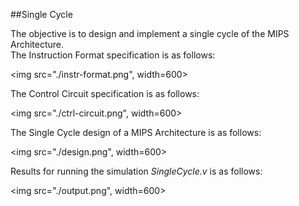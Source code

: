 ##Single Cycle

The objective is to design and implement a single cycle of 
the MIPS Architecture.<br>The Instruction Format specification is as follows:

<img src="./instr-format.png", width=600>

The Control Circuit specification is as follows:

<img src="./ctrl-circuit.png", width=600>

The Single Cycle design of a MIPS Architecture is as follows:

<img src="./design.png", width=600>

Results for running the simulation _SingleCycle.v_ is as follows:

<img src="./output.png", width=600>